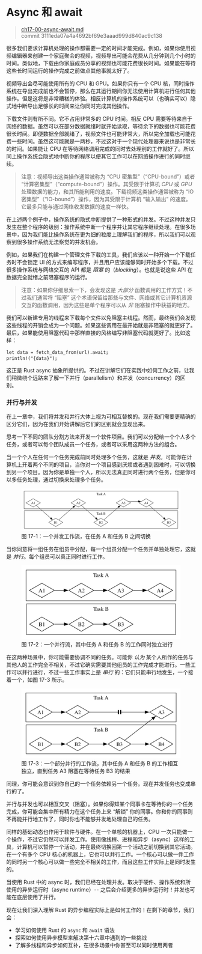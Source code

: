 # Async 和 await

> [ch17-00-async-await.md](https://github.com/rust-lang/book/blob/main/src/ch17-00-async-await.md)
> <br>
> commit 3111eda07a4a4692bf69e3aaad999d840ac9c138

很多我们要求计算机处理的操作都需要一定的时间才能完成。例如，如果你使用视频编辑器来创建一个家庭聚会的视频，视频导出可能会花费从几分钟到几个小时的时间。类似地，下载由你家庭成员分享的视频也可能花费很长时间。如果能在等待这些长时间运行的操作完成之前做点其他事就太好了。

视频导出会尽可能使用所有的 CPU 和 GPU。如果你只有一个 CPU 核，同时操作系统在导出完成前也不会暂停，那么在其运行期间你无法使用计算机进行任何其他操作。但是这将是非常糟糕的体验。相反计算机的操作系统可以（也确实可以）隐式地中断导出足够长的时间来让你同时完成其他操作。

下载文件则有所不同。它不占用非常多的 CPU 时间。相反 CPU 需要等待来自于网络的数据。虽然可以在部分数据就绪时就开始读取，等待余下的数据也可能花费很长时间。即便数据全部就绪了，视频文件也可能非常大，所以完全加载也可能花费一些时间。虽然这可能就是一两秒，不过这对于一个现代处理器来说也是非常长的时间。如果能让 CPU 在等待网络调用完成的同时去处理别的工作就好了。所以同上操作系统会隐式地中断你的程序以便其它工作可以在网络操作进行的同时继续。

> 注意：视频导出这类操作通常被称为 “CPU 密集型”（“CPU-bound”）或者 “计算密集型”（“compute-bound”）操作。其受限于计算机 *CPU* 或 *GPU* 处理数据的能力，和其所能利用的速度。下载视频这类操作通常被称为 “IO 密集型”（“IO-bound”）操作，因为其受限于计算机 “输入输出” 的速度。它最多只能与通过网络收发数据的速度一样快。

在上述两个例子中，操作系统的隐式中断提供了一种形式的并发。不过这种并发只发生在整个程序的级别：操作系统中断一个程序并让其它程序继续处理。在很多场景中，因为我们能比操作系统在更为细的粒度上理解我们的程序，所以我们可以观察到很多操作系统无法察觉的并发机会。

例如，如果我们在构建一个管理文件下载的工具，我们应该以一种开始一个下载任务时不会锁定 UI 的方式来编写程序，并且用户应该能够同时开始多个下载。不过很多操作系统与网络交互的 API 都是 *阻塞* 的（*blocking*）。也就是说这些 API 在数据完全就绪之前阻塞程序的运行。

> 注意：如果你仔细思索一下，会发现这是 *大部分* 函数调用的工作方式！不过我们通常将 “阻塞” 这个术语保留给那些与文件、网络或其它计算机资源交互的函数调用，因为这些是单个程序可以从 *非* 阻塞操作中获益的地方。

我们可以新建专用的线程来下载每个文件以免阻塞主线程。然而，最终我们会发现这些线程的开销会成为一个问题。如果这些调用在最开始就是非阻塞的就更好了。最后，如果能使用阻塞代码中那样直接的风格编写非阻塞代码就更好了。比如这样：

```rust,ignore,does_not_compile
let data = fetch_data_from(url).await;
println!("{data}");
```

这正是 Rust async 抽象所提供的。不过在讲解它们在实践中如何工作之前，让我们稍微绕个远路来了解一下并行（parallelism）和并发（concurrency）的区别。


### 并行与并发

在上一章中，我们将并发和并行大体上视为可相互替换的。现在我们需要更精确的区分它们，因为在我们开始讲解后它们的区别就会显现出来。

思考一下不同的团队分割方法来开发一个软件项目。我们可以分配给一个个人多个任务，或者可以每个团队成员一个任务，或者可以采用这两种方法的组合。

当一个个人在任何一个任务完成前同时处理多个任务，这就是 *并发*。可能你在计算机上开着两个不同的项目，当你对一个项目感到厌烦或者遇到困难时，可以切换到另一个项目。因为你是单独一个人，所以无法真正同时进行两个任务，但是你可以多任务处理，通过切换来处理多个任务。

<figure>

<img alt="并发工作流" src="img/trpl17-01.svg" class="center" />

<figcaption>图 17-1：一个并发工作流，在任务 A 和任务 B 之间切换</figcaption>

</figure>

当你同意将一组任务在组员中分配，每一个组员分配一个任务并单独处理它，这就是 *并行*。每个组员可以真正同时进行工作。

<figure>

<img alt="并发工作流" src="img/trpl17-02.svg" class="center" />

<figcaption>图 17-2：一个并行流，其中任务 A 和任务 B 的工作同时独立进行</figcaption>

</figure>

在这两种场景中，你可能需要协调不同的任务。可能你 *认为* 某个人所作的任务与其他人的工作完全不相关，不过它确实需要其他组员的工作完成才能进行。一些工作可以并行进行，不过一些工作事实上是 *串行* 的：它们只能串行地发生，一个接着一个，如图 17-3 所示。

<figure>

<img alt="并发工作流" src="img/trpl17-03.svg" class="center" />

<figcaption>图 17-3：一个部分并行的工作流，其中任务 A 和任务 B 的工作相互独立，直到任务 A3 阻塞在等待任务 B3 的结果</figcaption>

</figure>

同理，你可能会意识到你自己的一个任务依赖另一个任务。现在并发任务也变成串行的了。

并行与并发也可以相互交叉（阻塞）。如果你得知某个同事卡在等待你的一个任务完成，你可能会集中所有精力在这个任务上来 “解锁” 你的同事。你和你的同事则不再能并行地工作了，同时你也不能够并发地处理自己的任务。

同样的基础动态也作用于软件与硬件。在一个单核的机器上，CPU 一次只能做一个操作，不过它仍然可以并发工作。使用像线程、进程和异步（async）这样的工具，计算机可以暂停一个活动，并在最终切换回第一个活动之前切换到其它活动。在一个有多个 CPU 核心的机器上，它也可以并行工作。一个核心可以做一件工作的同时另一个核心可以做一些完全不相关的工作，而且这些工作实际上是同时发生的。

当使用 Rust 中的 async 时，我们已经在处理并发。取决于硬件、操作系统和所使用的异步运行时（async runtime）-- 之后会介绍更多的异步运行时！并发也可能在底层使用了并行。

现在让我们深入理解 Rust 的异步编程实际上是如何工作的！在剩下的章节，我们会：

- 学习如何使用 Rust 的 `async` 和 `await` 语法
- 探索如何使用异步模型来解决第十六章中遇到的一些挑战
- 了解多线程和异步如何互补，在很多场景中你甚至可以同时使用两者
